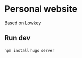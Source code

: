 # Personal website

Based on [Lowkey](https://github.com/nixentric/Lowkey-Hugo-Theme)

## Run dev

`npm install`
`hugo server`
